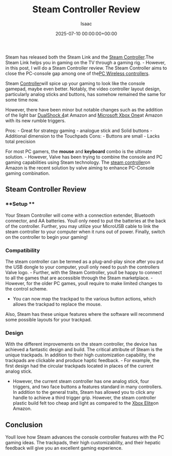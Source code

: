 ﻿---
title: Steam Controller Review
description: Steam has released both the Steam Link and the Steam Controller . The Steam Link helps you in gaming on the TV through a gaming rig. - However, in this post,...
slug: /steam-controller-review/
date: 2025-07-10 00:00:00+00:00
lastmod: 2025-07-10 00:00:00+03:00
author: Isaac
categories:
- Controllers
tags:
- controllers
- steam
- controller
layout: post
---

Steam has released both the Steam Link and the [Steam Controller](https://www.amazon.com/dp/B016KBVBCS/?tag=p-policy-20).The Steam Link helps you in gaming on the TV through a gaming rig. - However, in this post, I will do a Steam Controller review. The Steam Controller aims to close the PC-console gap among one of the[PC Wireless controllers](https://pestpolicy.com/).

Steam [Controller](https://pestpolicy.com/best-controller-for-retropie/)will spice up your gaming to look like the console gamepad, maybe even better. Notably, the video controller layout design, particularly analog sticks and buttons, has somehow remained the same for some time now.

However, there have been minor but notable changes such as the addition of the light bar [DualShock 4](https://www.amazon.com/dp/B00BGA9X9W/?tag=p-policy-20)at Amazon and [Microsoft Xbox One](https://www.amazon.com/dp/B00KL3WBBC/?tag=p-policy-20)at Amazon with its new rumble triggers.

Pros: - Great for strategy gaming - analogue stick and Solid buttons - Additional dimension to the Touchpads Cons: - Buttons are small - Lacks total precision

For most PC gamers, the **mouse** and **keyboard** combo is the ultimate solution. - However, Valve has been trying to combine the console and PC gaming capabilities using Steam technology. The [steam controller](https://www.amazon.com/dp/B016KBVBCS/?tag=p-policy-20)on Amazon is the recent solution by valve aiming to enhance PC-Console gaming combination.

##  Steam Controller Review

###  **Setup **

Your Steam Controller will come with a connection extender, Bluetooth connector, and AA batteries. Youll only need to put the batteries at the back of the controller. Further, you may utilize your MicroUSB cable to link the steam controller to your computer when it runs out of power. Finally, switch on the controller to begin your gaming!

###  Compatibility

The steam controller can be termed as a plug-and-play since after you put the USB dongle to your computer, youll only need to push the controllers Valve logo. - Further, with the Steam Controller, youll be happy to connect to all the games that are accessible through the Steam marketplace. - However, for the older PC games, youll require to make limited changes to the control scheme.

- You can now map the trackpad to the various button actions, which allows the trackpad to replace the mouse.

Also, Steam has these unique features where the software will recommend some possible layouts for your trackpad.

###  **Design**

With the different improvements on the steam controller, the device has achieved a fantastic design and build. The critical attribute of Steam is the unique trackpads. In addition to their high customization capability, the trackpads are clickable and produce haptic feedback. - For example, the first design had the circular trackpads located in places of the current analog stick.

- However, the current steam controller has one analog stick, four triggers, and two face buttons a features standard in many controllers. In addition to the general traits, Steam has allowed you to click any handle to achieve a third trigger grip. However, the steam controller plastic build felt too cheap and light as compared to the [Xbox Elite](https://www.amazon.com/dp/B00ZDNNRB8/?tag=p-policy-20)on Amazon.

##  Conclusion

Youll love how Steam advances the console controller features with the PC gaming ideas. The trackpads, their high customizability, and their hepatic feedback will give you an excellent gaming experience.

